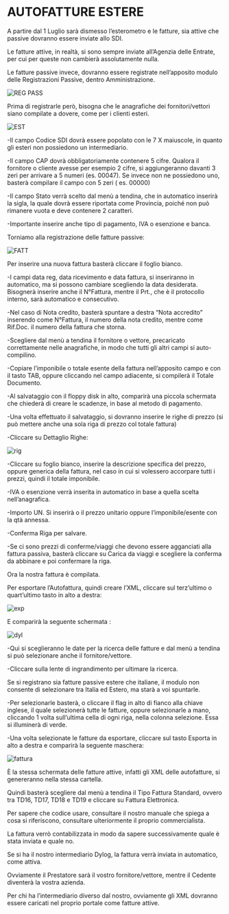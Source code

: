 # AUTOFATTURE ESTERE

A partire dal 1 Luglio sarà dismesso l’esterometro e le fatture, sia attive che passive dovranno essere inviate allo SDI.

Le fatture attive, in realtà, si sono sempre inviate all’Agenzia delle Entrate, per cui per queste non cambierà assolutamente nulla.

Le fatture passive invece, dovranno essere registrate nell’apposito modulo delle Registrazioni Passive, dentro Amministrazione.

![REG PASS](https://user-images.githubusercontent.com/105659714/176213989-28375952-ccf7-49d7-8fa8-8c89242d8a6f.png)

Prima di registrarle però, bisogna che le anagrafiche dei fornitori/vettori siano compilate a dovere, come per i clienti esteri. 

![EST](https://user-images.githubusercontent.com/105659714/176214057-dee96602-0bea-4ea9-814f-a408b402b87b.png)

-Il campo Codice SDI dovrà essere popolato con le 7 X maiuscole, in quanto gli esteri non possiedono un intermediario.

-Il campo CAP dovrà obbligatoriamente contenere 5 cifre. Qualora il fornitore o cliente avesse per esempio 2 cifre, si aggiungeranno davanti 3 zeri per arrivare a 5 numeri (es. 00047). Se invece non ne possiedono uno, basterà compilare il campo con 5 zeri ( es. 00000)

-Il campo Stato verrà scelto dal menù a tendina, che in automatico inserirà la sigla, la quale dovrà essere riportata come Provincia, poiché non può rimanere vuota e deve contenere 2 caratteri.

-Importante inserire anche tipo di pagamento, IVA o esenzione e banca.

Torniamo alla registrazione delle fatture passive:

![FATT](https://user-images.githubusercontent.com/105659714/176214224-5783bf9c-5019-462d-9e7d-36c26da06187.png)

Per inserire una nuova fattura basterà cliccare il foglio bianco.

-I campi data reg, data ricevimento e data fattura, si inseriranno in automatico, ma si possono cambiare scegliendo la data desiderata. Bisognerà inserire anche il N°Fattura, mentre il Prt., che è il protocollo interno, sarà automatico e consecutivo.

-Nel caso di Nota credito, basterà spuntare a destra “Nota accredito” inserendo come N°Fattura, il numero della nota credito, mentre come Rif.Doc. il numero della fattura che storna.

-Scegliere dal menù a tendina il fornitore o vettore, precaricato correttamente nelle anagrafiche, in modo che tutti gli altri campi si auto-compilino. 

-Copiare l’imponibile o totale esente della fattura nell’apposito campo e con il tasto TAB, oppure cliccando nel campo adiacente, si compilerà il Totale Documento.

-Al salvataggio con il floppy disk in alto, comparirà una piccola schermata che chiederà di creare le scadenze, in base al metodo di pagamento.

-Una volta effettuato il salvataggio, si dovranno inserire le righe di prezzo (si può mettere anche una sola riga di prezzo col totale fattura)

-Cliccare su Dettaglio Righe: 

![rig](https://user-images.githubusercontent.com/105659714/176214380-df7fb623-0c38-4589-9b61-f357fae69103.png)

-Cliccare su foglio bianco, inserire la descrizione specifica del prezzo, oppure generica della fattura, nel caso in cui si volessero accorpare tutti i prezzi, quindi il totale imponibile.

-IVA o esenzione verrà inserita in automatico in base a quella scelta nell’anagrafica.

-Importo UN. Si inserirà o il prezzo unitario oppure l’imponibile/esente con la qtà annessa.

-Conferma Riga per salvare.

-Se ci sono prezzi di conferme/viaggi che devono essere agganciati alla fattura passiva, basterà cliccare su Carica da viaggi e scegliere la conferma da abbinare e poi confermare la riga.

Ora la nostra fattura è compilata.



Per esportare l’Autofattura, quindi creare l’XML, cliccare sul terz’ultimo o quart’ultimo tasto in alto a destra:

![exp](https://user-images.githubusercontent.com/105659714/176214513-9fec5065-5471-4c3d-9db5-0ae3cc43e6e7.png)

E comparirà la seguente schermata :

![dyl](https://user-images.githubusercontent.com/105659714/176214539-f071326f-2d52-407b-8bce-53bda164d835.png)

-Qui si sceglieranno le date per la ricerca delle fatture e dal menù a tendina si può selezionare anche il fornitore/vettore.

-Cliccare sulla lente di ingrandimento per ultimare la ricerca.

Se si registrano sia fatture passive estere che italiane, il modulo non consente di selezionare tra Italia ed Estero, ma starà a voi spuntarle.

-Per selezionarle basterà, o cliccare il flag in alto di fianco alla chiave inglese, il quale selezionerà tutte le fatture, oppure selezionarle a mano, cliccando 1 volta sull’ultima cella di ogni riga, nella colonna selezione. Essa si illuminerà di verde.


-Una volta selezionate le fatture da esportare, cliccare sul tasto Esporta in alto a destra e comparirà la seguente maschera: 

![fattura](https://user-images.githubusercontent.com/105659714/176214662-5c763c4a-f174-4dbf-a2b0-55b21a3f2a0d.png)

È la stessa schermata delle fatture attive, infatti gli XML delle autofatture, si genereranno nella stessa cartella.

Quindi basterà scegliere dal menù a tendina il Tipo Fattura Standard, ovvero tra TD16, TD17, TD18 e TD19 e cliccare su Fattura Elettronica.

Per sapere che codice usare, consultare il nostro manuale che spiega a cosa si riferiscono, consultare ulteriormente il proprio commercialista.

La fattura verrò contabilizzata in modo da sapere successivamente quale è stata inviata e quale no.

Se si ha il nostro intermediario Dylog, la fattura verrà inviata in automatico, come attiva.

Ovviamente il Prestatore sarà il vostro fornitore/vettore, mentre il Cedente diventerà la vostra azienda.

Per chi ha l’intermediario diverso dal nostro, ovviamente gli XML dovranno essere caricati nel proprio portale come fatture attive.







